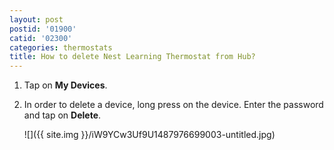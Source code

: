```yaml
---
layout: post
postid: '01900'
catid: '02300'
categories: thermostats
title: How to delete Nest Learning Thermostat from Hub?
---
```


1. Tap on **My Devices**.

2. In order to delete a device, long press on the device. Enter the password and tap on **Delete**.

    ![]({{ site.img }}/iW9YCw3Uf9U1487976699003-untitled.jpg)